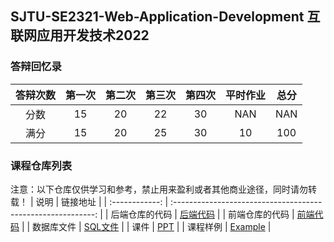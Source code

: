 ## SJTU-SE2321-Web-Application-Development 互联网应用开发技术2022

### 答辩回忆录

| 答辩次数 | 第一次 | 第二次 | 第三次 | 第四次 | 平时作业 | 总分 |
| :------: | :----: | :----: | :----: | :----: | :------: | :--: |
|   分数   |   15   |   20   |   22   |   30   |   NAN    | NAN  |
|   满分   |   15   |   20   |   25   |   30   |    10    | 100  |


### 课程仓库列表
注意：以下仓库仅供学习和参考，禁止用来盈利或者其他商业途径，同时请勿转载！
|      说明      |                           链接地址                           |
| :------------: | :----------------------------------------------------------: |
| 后端仓库的代码 |   [后端代码](https://github.com/Musicminion/eBookBackend)    |
| 前端仓库的代码 |       [前端代码](https://github.com/Musicminion/EBook)       |
|   数据库文件   | [SQL文件](https://github.com/Musicminion/SJTU-SE2321-Web-Application-Development/tree/main/sql) |
|      课件      | [PPT](https://github.com/Musicminion/SJTU-SE2321-Web-Application-Development-PPT) |
|    课程样例    | [Example](https://github.com/Musicminion/SJTU-SE2321-Web-Application-Development-Example) |
